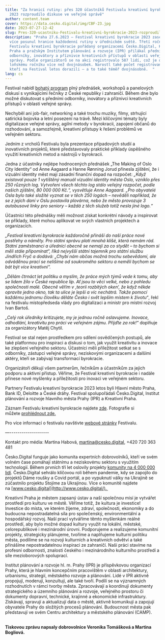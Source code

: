 ```yaml
---
title: "Za hranicí rutiny: přes 320 účastníků Festivalu kreativní byrokracie
  2023 rozproudilo diskuse ve veřejné správě"
author: content.team
cover: https://data.cesko.digital/img/CBF-23.jpg
date: 2023-07-27-12-42
slug: Pres-320-ucastniku-Festivalu-kreativni-byrokracie-2023-rozproudilo-diskuse-ve-verejne-sprave
description: "Praha 27.6.2023 – Festival kreativní byrokracie 2023 zase o něco
  více posunul hranice každodenní rutiny v úřednickém světě. Třetí ročník
  Festivalu kreativní byrokracie pořádaný organizacemi Česko.Digital, Kreativní
  Praha a pražským Institutem plánování a rozvoje (IPR) přilákal přední
  odborníky, inovátory a příznivce kreativních přístupů v oblasti veřejné
  správy. Podle organizátorů se na akci registrovalo 587 lidí, což je oproti
  loňskému ročníku více než dvojnásobek. Narostl také počet registrovaných,
  kteří na Festival letos dorazili – a to také téměř dvojnásobně.  "
lang: cs
---
```

<!--StartFragment-->

Festival nabídl [bohatý program](https://creativebureaucracy.cz/wp-content/uploads/2023/06/PROGRAM_2023_last.pdf) plný přednášek, workshopů a panelových diskusí s vynikajícími řečníky z České republiky i zahraničí. Během dne bylo možné diskutovat s předními odborníky, inovátory a příznivci kreativních přístupů v oblasti veřejné správy.

Nechyběl ani job-fair, networking a také trochu muziky, filmy, strhující satirická bojovka a letní posezení na trávě. Mezi klíčovými tématy byly digitalizace veřejné správy, agilní metody v byrokracii, zapojení občanů do rozhodování, a samozřejmě, kreativní přístupy k řešení problémů ve veřejném sektoru.

Jedním z vrcholů Festivalu byla prezentace případových studií a inovativních projektů, které představovaly praktické příklady úspěšného využití kreativních metod a nástrojů v byrokracii. 

Jedna z účastníky nejlépe hodnocených přednášek „The Making of Oslo City Identity“ od Anne Aagaard a Hanne Rønning Jorud přinesla zjištění, že i vizuální identity měst mají zásadní finanční dopad na rozpočet: *„Když existoval pouze 1 vytištěný manuál vizuální identity města Oslo, vzniklo přes 250 různých log. Vytvoření všech těchto log stálo veřejný rozpočet, podle našich zjištění, 80 000 000 Kč.“, vysvětluje Anne Aagaard. „Pro obyvatelé Osla bylo také složité vyznat se v těch 250 logách – nevěděli například, že se z jejich daní v Oslu postavila plovárna, nebo že město provozuje 3 autobusové linky pro seniory – každá z těch služeb totiž nesla jiné logo.“* 

Účastníci této přednášky měli možnost získat konkrétní návody a inspirovat se příklady, které mohou aplikovat ve svých vlastních projektech a organizacích.

*„Festival kreativní byrokracie každoročně přináší do naší práce nové postřehy a náměty. Pro státní správu platí mnohá klišé, která nemám rád. Státní zaměstnanci a úředníci obecně se nemají za co stydět – to bychom si měli stále připomínat“, říká nejvyšší státní tajemník pro státní službu Jindřich Fryč a dodává: „Chybí nám občas možná trochu sebevědomí, ale odváděnou prací se nelišíme od soukromého sektoru a neměli bychom se bát být více kreativní“.*

*„Dělám čtrnáct let politiku a myslím, že práce mých týmů vede k tomu, aby se lidem žilo v České republice líp. Ať jsou to věci velké, nebo z pohledu společnosti malé. Obecně věřím v ‚teorii rozbitých oken‘, že když někde opravíte jedno okno, tak ta ulice je lepší a víc nechátrá. Takže pomocí každému jednomu člověku děláte Česko i svět lepším místem k životu“*, řekl na festivalu místopředseda vlády pro digitalizaci a ministr pro místní rozvoj Ivan Bartoš.

*„Celý rok úředníky kritizujete, my je jednou ročně oslavujeme. Inovace, odhodlání, kreativitu pro práci ve veřejném zájmu. Přijďte za rok!“* doplňuje za organizátory Matěj Chytil.

Festival se stal nejen prostředkem pro sdílení osvědčených postupů, ale také platformou pro inspiraci a diskusi o tom, jak využít kreativitu a inovace ke zlepšení veřejného sektoru. Účastníci měli příležitost setkat se s odborníky, zástupci veřejné správy, neziskovými organizacemi a dalšími aktéry, kteří se zabývají transformací byrokracie.

Organizátoři děkují všem partnerům, řečníkům a účastníkům za jejich podporu a aktivní přístup. Věříme, že Festival kreativní byrokracie i nadále přinese nové myšlenky a příležitosti pro inovaci ve veřejném sektoru.

Partnery Festivalu kreativní byrokracie 2023 letos byli Hlavní město Praha, Bank ID, Deloitte a České dráhy. Festival spolupořádali Česko.Digital, Institut plánování a rozvoje hlavního města Prahy (IPR) a Kreativní Praha.

Záznam Festivalu kreativní byrokracie najdete [zde](https://www.youtube.com/watch?v=A6GTdn_3gOQ). Fotografie si můžete [prohlédnout zde.](https://drive.google.com/drive/folders/1LjvKXAyqh0c7wnxqOq5x61LiEgslIAfd)

Pro více informací o festivalu navštivte [webové stránky](https://cesko.digital/projects/festival-kreativni-byrokracie) Festivalu.

—--------------------

Kontakt pro média: Martina Habová, [martina@cesko.digital](mailto:martina@cesko.digital), +420 720 363 481

Česko.Digital funguje jako komunita expertních dobrovolníků, kteří ve svém volném čase pomáhají státnímu a neziskovému sektoru s využitím technologií. Během prvních tří let oslovily projekty [komunity na 4 000 000 lidí](https://drive.google.com/file/d/1uwqL3xsfaSbje-dPK8wyfAAKFrWL_dc2/view). Česko.Digital sehrálo klíčovou roli během pandemie, kdy se zapojilo do projektů Dáme roušky a Covid portál, a po vypuknutí války na Ukrajině se zúčastnilo projektu Stojíme za Ukrajinou. Více o komunitě najdete na [www.cesko.digital](http://www.cesko.digital/). 

Kreativní Praha je městem zapsaný ústav a naší společnou misí je vytvářet prostředí pro kulturu ve městě. Věříme totiž, že kultura je investice! Investice do místa, ve kterém žijeme, zdraví, společnosti, ekonomiky a do budoucna nepostradatelná síla pro společenský, environmentální a hospodářský rozvoj. Naší prací vytváříme těmto myšlenkám reálné prostředí, aby bylo možné dopad kultury využít na lokální, městské, celorepublikové i mezinárodní úrovni. Podporujeme a realizujeme komunitní projekty, strategicky plánujeme, tvoříme a naplňujeme kulturní politiku města, podílíme se na rozvoji kulturních a kreativních odvětví a také přinášíme nepostradatelnou inspiraci ze zahraničí. Naši práci stavíme na profesní odbornosti, znalosti českého i mezinárodního kulturního prostředí a síle mezioborových spoluprací.

Institut plánování a rozvoje hl. m. Prahy (IPR) je příspěvkovou organizací Prahy, která je hlavním koncepčním pracovištěm v oblasti architektury, urbanismu, strategií, městského rozvoje a plánování. Lidé v IPR aktivně propojují, moderují, konzultují, ale také tvoří. Podílí se na významných rozhodnutích v rámci tvorby města. Zpracovávají a koordinují dokumenty strategického a územního plánování a rozvoje, veřejného prostoru či dokumenty dopravní, technické, krajinné a ekonomické infrastruktury. Získávají, spravují a aktualizují data o městě, aktivně komunikují a zapojují obyvatele Prahy do složitých procesů plánování. Budoucnost města pak představují ve svém Centru architektury a městského plánování (CAMP).

\
**T﻿iskovou zprávu napsaly dobrovolnice Veronika Tomášková a Martina Bogliová.**

<!--EndFragment-->